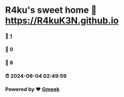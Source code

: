 # R4ku's sweet home :link: https://R4kuK3N.github.io 
### :page_facing_up: [1](https://R4kuK3N.github.io/tag.html) 
### :speech_balloon: 0 
### :hibiscus: 8 
### :alarm_clock: 2024-08-04 02:49:59 
### Powered by :heart: [Gmeek](https://github.com/Meekdai/Gmeek)
